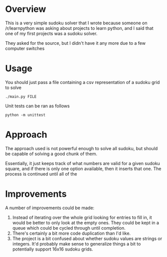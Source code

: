 Overview
========
This is a very simple sudoku solver that I wrote because someone on /r/learnpython was asking about projects to learn
python, and I said that one of my first projects was a sudoku solver.

They asked for the source, but I didn't have it any more due to a few computer switches

Usage
=====
You should just pass a file containing a csv representation of a sudoku grid to solve

    ./main.py FILE

Unit tests can be ran as follows

    python -m unittest

Approach
========
The approach used is not powerful enough to solve all sudoku, but should be capable of solving a good chunk of them.

Essentially, it just keeps track of what numbers are valid for a given sudoku square, and if there is only one
option available, then it inserts that one. The process is continued until all of the

Improvements
============
A number of improvements could be made:
1. Instead of iterating over the whole grid looking for entries to fill in, it would be better to only look at the
   empty ones. They could be kept in a queue which could be cycled through until completion.
2. There's certainly a bit more code duplication than I'd like.
3. The project is a bit confused about whether sudoku values are strings or integers. It'd probably make sense to
   generalize things a bit to potentially support 16x16 sudoku grids.
